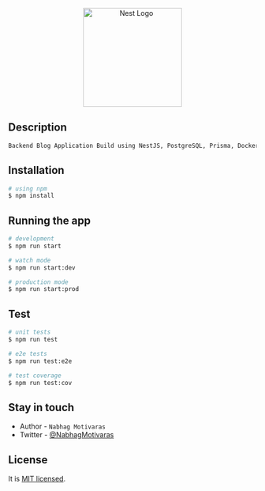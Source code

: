 
<p align="center">
  <a href="http://nestjs.com/" target="blank"><img src="https://nestjs.com/img/logo-small.svg" width="200" alt="Nest Logo" /></a>
</p>

## Description

```bash
Backend Blog Application Build using NestJS, PostgreSQL, Prisma, Docker and Swapper.
```

## Installation

```bash
# using npm
$ npm install
```

## Running the app

```bash
# development
$ npm run start

# watch mode
$ npm run start:dev

# production mode
$ npm run start:prod
```

## Test

```bash
# unit tests
$ npm run test

# e2e tests
$ npm run test:e2e

# test coverage
$ npm run test:cov
```

## Stay in touch

- Author - ```Nabhag Motivaras```
- Twitter - [@NabhagMotivaras](https://twitter.com/NabhagMotivaras)

## License

It is [MIT licensed](LICENSE).
